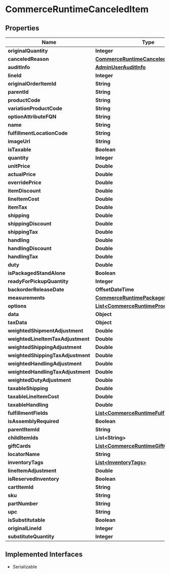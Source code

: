 

# CommerceRuntimeCanceledItem


## Properties

| Name | Type | Description | Notes |
|------------ | ------------- | ------------- | -------------|
|**originalQuantity** | **Integer** |  |  [optional] |
|**canceledReason** | [**CommerceRuntimeCanceledReason**](CommerceRuntimeCanceledReason.md) |  |  [optional] |
|**auditInfo** | [**AdminUserAuditInfo**](AdminUserAuditInfo.md) |  |  [optional] |
|**lineId** | **Integer** |  |  [optional] |
|**originalOrderItemId** | **String** |  |  [optional] |
|**parentId** | **String** |  |  [optional] |
|**productCode** | **String** |  |  [optional] |
|**variationProductCode** | **String** |  |  [optional] |
|**optionAttributeFQN** | **String** |  |  [optional] |
|**name** | **String** |  |  [optional] |
|**fulfillmentLocationCode** | **String** |  |  [optional] |
|**imageUrl** | **String** |  |  [optional] |
|**isTaxable** | **Boolean** |  |  [optional] |
|**quantity** | **Integer** |  |  [optional] |
|**unitPrice** | **Double** |  |  [optional] |
|**actualPrice** | **Double** |  |  [optional] |
|**overridePrice** | **Double** |  |  [optional] |
|**itemDiscount** | **Double** |  |  [optional] |
|**lineItemCost** | **Double** |  |  [optional] |
|**itemTax** | **Double** |  |  [optional] |
|**shipping** | **Double** |  |  [optional] |
|**shippingDiscount** | **Double** |  |  [optional] |
|**shippingTax** | **Double** |  |  [optional] |
|**handling** | **Double** |  |  [optional] |
|**handlingDiscount** | **Double** |  |  [optional] |
|**handlingTax** | **Double** |  |  [optional] |
|**duty** | **Double** |  |  [optional] |
|**isPackagedStandAlone** | **Boolean** |  |  [optional] |
|**readyForPickupQuantity** | **Integer** |  |  [optional] |
|**backorderReleaseDate** | **OffsetDateTime** |  |  [optional] |
|**measurements** | [**CommerceRuntimePackageMeasurements**](CommerceRuntimePackageMeasurements.md) |  |  [optional] |
|**options** | [**List&lt;CommerceRuntimeProductOption&gt;**](CommerceRuntimeProductOption.md) |  |  [optional] |
|**data** | **Object** |  |  [optional] |
|**taxData** | **Object** |  |  [optional] |
|**weightedShipmentAdjustment** | **Double** |  |  [optional] |
|**weightedLineItemTaxAdjustment** | **Double** |  |  [optional] |
|**weightedShippingAdjustment** | **Double** |  |  [optional] |
|**weightedShippingTaxAdjustment** | **Double** |  |  [optional] |
|**weightedHandlingAdjustment** | **Double** |  |  [optional] |
|**weightedHandlingTaxAdjustment** | **Double** |  |  [optional] |
|**weightedDutyAdjustment** | **Double** |  |  [optional] |
|**taxableShipping** | **Double** |  |  [optional] |
|**taxableLineItemCost** | **Double** |  |  [optional] |
|**taxableHandling** | **Double** |  |  [optional] |
|**fulfillmentFields** | [**List&lt;CommerceRuntimeFulfillmentField&gt;**](CommerceRuntimeFulfillmentField.md) |  |  [optional] |
|**isAssemblyRequired** | **Boolean** |  |  [optional] |
|**parentItemId** | **String** |  |  [optional] |
|**childItemIds** | **List&lt;String&gt;** |  |  [optional] |
|**giftCards** | [**List&lt;CommerceRuntimeGiftCard&gt;**](CommerceRuntimeGiftCard.md) |  |  [optional] |
|**locatorName** | **String** |  |  [optional] |
|**inventoryTags** | [**List&lt;InventoryTags&gt;**](InventoryTags.md) |  |  [optional] |
|**lineItemAdjustment** | **Double** |  |  [optional] |
|**isReservedInventory** | **Boolean** |  |  [optional] |
|**cartItemId** | **String** |  |  [optional] |
|**sku** | **String** |  |  [optional] |
|**partNumber** | **String** |  |  [optional] |
|**upc** | **String** |  |  [optional] |
|**isSubstitutable** | **Boolean** |  |  [optional] |
|**originalLineId** | **Integer** |  |  [optional] |
|**substituteQuantity** | **Integer** |  |  [optional] |


## Implemented Interfaces

* Serializable


